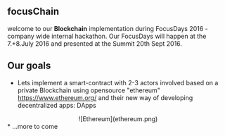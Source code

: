 ## focusChain
welcome to our __Blockchain__ implementation during FocusDays 2016 - company wide internal hackathon. 
Our FocusDays will happen at the 7.+8.July 2016 and presented at the Summit 20th Sept 2016. 

## Our goals
* Lets implement a smart-contract with 2-3 actors involved based on a private Blockchain using opensource "ethereum" https://www.ethereum.org/ and their new way of developing decentralized apps: DApps
<div style="text-align:center">![Ethereum](ethereum.png)</div>
* ...more to come